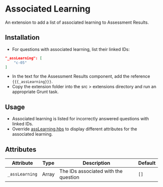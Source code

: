 # Associated Learning

An extension to add a list of associated learning to Assessment Results.

## Installation

* For questions with associated learning, list their linked IDs:
```json
"_assLearning": [
	"c-05"
]
```
* In the text for the Assessment Results component, add the reference `{{{_assLearning}}}`.
* Copy the extension folder into the src > extensions directory and run an appropriate Grunt task.

## Usage

* Associated learning is listed for incorrectly answered questions with linked IDs.
* Override [assLearning.hbs](templates/assLearning.hbs) to display different attributes for the associated learning.

## Attributes

Attribute | Type | Description | Default
--------- | ---- | ----------- | -------
`_assLearning` | Array | The IDs associated with the question | `[]`
